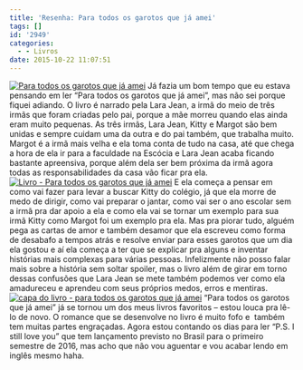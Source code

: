```yaml
---
title: 'Resenha: Para todos os garotos que já amei'
tags: []
id: '2949'
categories:
  - - Livros
date: 2015-10-22 11:07:51
---
```


[![ Para todos os garotos que já amei](/wp-content/uploads/2015/10/Para-todos-os-garotos-que-já-amei-1024x768.jpg)](/wp-content/uploads/2015/10/Para-todos-os-garotos-que-já-amei.jpg) Já fazia um bom tempo que eu estava pensando em ler “Para todos os garotos que já amei”, mas não sei porque fiquei adiando. O livro é narrado pela Lara Jean, a irmã do meio de três irmãs que foram criadas pelo pai, porque a mãe morreu quando elas ainda eram muito pequenas. As três irmãs, Lara Jean, Kitty e Margot são bem unidas e sempre cuidam uma da outra e do pai também, que trabalha muito. Margot é a irmã mais velha e ela toma conta de tudo na casa, até que chega a hora de ela ir para a faculdade na Escócia e Lara Jean acaba ficando bastante apreensiva, porque além dela ser bem próxima da irmã agora todas as responsabilidades da casa vão ficar pra ela. [![Livro - Para todos os garotos que já amei](/wp-content/uploads/2015/10/Livro-Para-todos-os-garotos-que-já-amei-1024x768.jpg)](/wp-content/uploads/2015/10/Livro-Para-todos-os-garotos-que-já-amei.jpg) E ela começa a pensar em como vai fazer para levar a buscar Kitty do colégio, já que ela morre de medo de dirigir, como vai preparar o jantar, como vai ser o ano escolar sem a irmã pra dar apoio a ela e como ela vai se tornar um exemplo para sua irmã Kitty como Margot foi um exemplo pra ela. Mas pra piorar tudo, alguém pega as cartas de amor e também desamor que ela escreveu como forma de desabafo a tempos atrás e resolve enviar para esses garotos que um dia ela gostou e aí ela começa a ter que se explicar pra alguns e inventar histórias mais complexas para várias pessoas. Infelizmente não posso falar mais sobre a história sem soltar spoiler, mas o livro além de girar em torno dessas confusões que Lara Jean se mete também podemos ver como ela amadureceu e aprendeu com seus próprios medos, erros e mentiras. [![capa do livro - para todos os garotos que já amei](/wp-content/uploads/2015/10/capa-do-livro-para-todos-os-garotos-que-já-amei-1024x768.jpg)](/wp-content/uploads/2015/10/capa-do-livro-para-todos-os-garotos-que-já-amei.jpg) “Para todos os garotos que já amei” já se tornou um dos meus livros favoritos – estou louca pra lê-lo de novo. O romance que se desenvolve no livro é muito fofo e  também tem muitas partes engraçadas. Agora estou contando os dias para ler “P.S. I still love you” que tem lançamento previsto no Brasil para o primeiro semestre de 2016, mas acho que não vou aguentar e vou acabar lendo em inglês mesmo haha.
